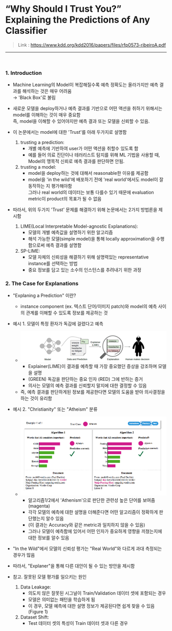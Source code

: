 # “Why Should I Trust You?” Explaining the Predictions of Any Classifier 
> Link : https://www.kdd.org/kdd2016/papers/files/rfp0573-ribeiroA.pdf
---
<br>


### 1. Introduction
- Machine Learning의 Model이 복잡해질수록 예측 정확도는 올라가지만 예측 결과를 해석하는 것은 매우 어려움  
  → 'Black Box'로 불림
- 새로운 모델을 deploy하거나 예측 결과를 기반으로 어떤 액션을 취하기 위해서는 model를 이해하는 것이 매우 중요함  
  즉, model을 이해할 수 있어야지만 예측 결과 또는 모델을 신뢰할 수 있음.
  
- 이 논문에서는 model에 대한 'Trust'를 아래 두가지로 설명함  
  1. trusting a prediction:  
     - 개별 예측에 기반하여 user가 어떤 액션을 취할수 있도록 함  
     - 예를 들어 의료 진단이나 테러리스트 탐지를 위해 ML 기법을 사용할 때, Model의 맹목적 신뢰로 예측 결과를 판단하면 안됨.  
  2. trusting a model:  
     - model을 deploy하는 것에 대해서 reasonable한 이유를 제공함  
     - model을 'in the wild'에 배포하기 전에 'real world'에서도 model이 잘 동작하는 지 평가해야함  
        그러나 real world의 데이터는 보통 다를수 있기 때문에 evaluation metric이 product의 목표가 될 수 없음
 
- 따라서, 위의 두가지 'Trust' 문제를 해결하기 위해 논문에서는 2가지 방법론을 제시함  
  1. LIME(Local Interpretable Model-agnostic Explanations):  
     - 모델의 개별 예측값을 설명하기 위한 알고리즘
     - 해석 가능한 모델(simple model)을 통해 locally approximation을 수행함으로써 예측 결과를 설명함
  2. SP-LIME:
     - 모델 자체의 신뢰성을 해결하기 위해 설명력있는 representative instance를 선택하는 방법
     - 중요 정보를 담고 있는 소수의 인스턴스를 추려내기 위한 과정


### 2. The Case for Explanations
- "Explaning a Prediction" 이란?  
   - instance component (ex. 텍스트 단어/이미지 patch)와 model의 예측 사이의 관계를 이해할 수 있도록 정보를 제공하는 것
 
- 예시 1. 모델이 특정 환자가 독감에 걸렸다고 예측
  - ![LIME_process of explaining individual predictions](../data/LIME_Figure_1.PNG)
     - Explainer(LIME)이 결과를 예측할 때 가장 중요했던 증상을 강조하며 모델을 설명
     - (GREEN) 독감을 판단하는 중요 인자 (RED) 그에 반하는 증거
     - 의사는 모델의 예측 결과를 신뢰할지 말지에 대한 결정할 수 있음   
   - 즉, 예측 결과를 판단하게된 정보를 제공한다면 모델의 도움을 받아 의사결정을 하는 것이 유리함
   
 - 예시 2. "Christianity" 또는 "Atheism" 분류 
   - ![LIME_process of explaining individual predictions](../data/LIME_Figure_2.PNG)
     - 알고리즘1/2에서 'Athenism'으로 판단한 관련성 높은 단어를 보여줌(magenta)
     - 각각 모델의 예측에 대한 설명을 더해준다면 어떤 알고리즘이 정확하게 판단했는지 알수 있음
     - (이 결과는 Accuracy와 같은 metric과 일치하지 않을 수 있음)
     - 그러나 모델이 예측함에 있어서 어떤 인자가 중요하게 영향을 끼쳤는지에 대한 정보를 알수 있음
  
- "In the Wild"에서 모델의 신뢰성 평가는 "Real World"와 다르게 과대 측정되는 경우가 많음
- 따라서, "Explaner"을 통해 다른 대안이 될 수 있는 방안을 제시함 

- 참고. 잘못된 모델 평가를 일으키는 원인
  1. Data Leakage: 
     - 의도치 않은 잘못된 시그널이 Train/Validation 데이터 셋에 포함되는 경우
     - 모델은 의미없는 패턴을 학습하게 됨
     - 이 경우, 모델 예측에 대한 설명 정보가 제공된다면 쉽게 찾을 수 있음 (Figure 1)
  2. Dataset Shift: 
     - Test 데이터 셋의 특성이 Train 데이터 셋과 다른 경우
 
 
  
